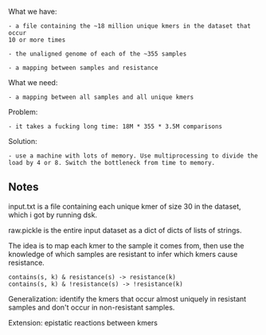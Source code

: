 What we have:
    
    - a file containing the ~18 million unique kmers in the dataset that occur
    10 or more times
    
    - the unaligned genome of each of the ~355 samples
    
    - a mapping between samples and resistance

What we need:
    
    - a mapping between all samples and all unique kmers

Problem:
    
    - it takes a fucking long time: 18M * 355 * 3.5M comparisons

Solution:
    
    - use a machine with lots of memory. Use multiprocessing to divide the
    load by 4 or 8. Switch the bottleneck from time to memory.

## Notes

input.txt is a file containing each unique kmer of size 30 in the dataset,
which i got by running dsk.

raw.pickle is the entire input dataset as a dict of dicts of lists of strings.

The idea is to map each kmer to the sample it comes from, then use the
knowledge of which samples are resistant to infer which kmers cause resistance.

```
contains(s, k) & resistance(s) -> resistance(k)
contains(s, k) & !resistance(s) -> !resistance(k)
```

Generalization: identify the kmers that occur almost uniquely in
resistant samples and don't occur in non-resistant samples.

Extension: epistatic reactions between kmers



